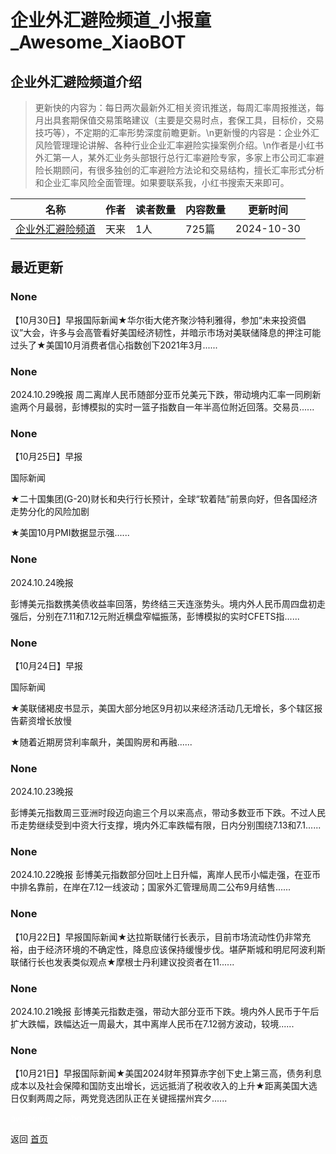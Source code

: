 # 企业外汇避险频道_小报童_Awesome_XiaoBOT

## 企业外汇避险频道介绍
> 更新快的内容为：每日两次最新外汇相关资讯推送，每周汇率周报推送，每月出具套期保值交易策略建议（主要是交易时点，套保工具，目标价，交易技巧等），不定期的汇率形势深度前瞻更新。\n更新慢的内容是：企业外汇风险管理理论讲解、各种行业企业汇率避险实操案例介绍。\n作者是小红书外汇第一人，某外汇业务头部银行总行汇率避险专家，多家上市公司汇率避险长期顾问，有很多独创的汇率避险方法论和交易结构，擅长汇率形式分析和企业汇率风险全面管理。如果要联系我，小红书搜索天来即可。  
  


|名称|作者|读者数量|内容数量|更新时间|
|---|---|---|---|---|
|[企业外汇避险频道](https://xiaobot.net/p/28256?refer=9c3f1c95-a052-465a-9902-f6d75080262a)|天来|1人|725篇|2024-10-30|

## 最近更新
### None

【10月30日】早报国际新闻★华尔街大佬齐聚沙特利雅得，参加“未来投资倡议”大会，许多与会高管看好美国经济韧性，并暗示市场对美联储降息的押注可能过头了★美国10月消费者信心指数创下2021年3月......

### None

2024.10.29晚报
周二离岸人民币随部分亚币兑美元下跌，带动境内汇率一同刷新逾两个月最弱，彭博模拟的实时一篮子指数自一年半高位附近回落。交易员......

### None

【10月25日】早报

国际新闻

★二十国集团(G-20)财长和央行行长预计，全球“软着陆”前景向好，但各国经济走势分化的风险加剧

★美国10月PMI数据显示强......

### None

2024.10.24晚报

彭博美元指数携美债收益率回落，势终结三天连涨势头。境内外人民币周四盘初走强后，分别在7.11和7.12元附近横盘窄幅振荡，彭博模拟的实时CFETS指......

### None

【10月24日】早报

国际新闻

★美联储褐皮书显示，美国大部分地区9月初以来经济活动几无增长，多个辖区报告薪资增长放慢

★随着近期房贷利率飙升，美国购房和再融......

### None

2024.10.23晚报

彭博美元指数周三亚洲时段迈向逾三个月以来高点，带动多数亚币下跌。不过人民币走势继续受到中资大行支撑，境内外汇率跌幅有限，日内分别围绕7.13和7.1......

### None

2024.10.22晚报
彭博美元指数部分回吐上日升幅，离岸人民币小幅走强，在亚币中排名靠前，在岸在7.12一线波动；国家外汇管理局周二公布9月结售......

### None

【10月22日】早报国际新闻★达拉斯联储行长表示，目前市场流动性仍非常充裕，由于经济环境的不确定性，降息应该保持缓慢步伐。堪萨斯城和明尼阿波利斯联储行长也发表类似观点★摩根士丹利建议投资者在11......

### None

2024.10.21晚报
彭博美元指数走强，带动大部分亚币下跌。境内外人民币于午后扩大跌幅，跌幅达近一周最大，其中离岸人民币在7.12弱方波动，较境......

### None

【10月21日】早报国际新闻★美国2024财年预算赤字创下史上第三高，债务利息成本以及社会保障和国防支出增长，远远抵消了税收收入的上升★距离美国大选日仅剩两周之际，两党竞选团队正在关键摇摆州宾夕......


<a href="https://github.com/Reno9527/awesome-xiaobot" style="color: white; text-decoration: none;">awesome-xiaobot</a>

返回 [首页](../README.md)
